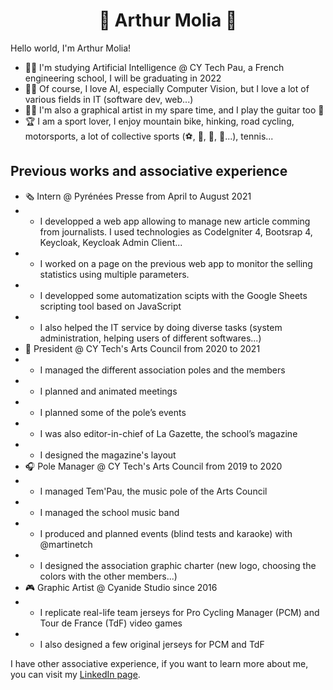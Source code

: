 <h1 align="center">🤖 Arthur Molia 🤘</h1>

Hello world, I'm Arthur Molia!
- 👨‍🎓 I'm studying Artificial Intelligence @ CY Tech Pau, a French engineering school, I will be graduating in 2022
- 👨‍💻 Of course, I love AI, especially Computer Vision, but I love a lot of various fields in IT (software dev, web...)
- 👨‍🎨 I'm also a graphical artist in my spare time, and I play the guitar too 🎸
- 🏆 I am a sport lover, I enjoy mountain bike, hinking, road cycling, motorsports, a lot of collective sports (⚽️, 🏉, 🏀, 🏈...), tennis...

## Previous works and associative experience
- 🗞 Intern @ Pyrénées Presse from April to August 2021
- - I developped a web app allowing to manage new article comming from journalists. I used technologies as CodeIgniter 4, Bootsrap 4, Keycloak, Keycloak Admin Client...
- - I worked on a page on the previous web app to monitor the selling statistics using multiple parameters.
- - I developped some automatization scipts with the Google Sheets scripting tool based on JavaScript
- - I also helped the IT service by doing diverse tasks (system administration, helping users of different softwares...)
- 🎨 President @ CY Tech's Arts Council from 2020 to 2021
- - I managed the different association poles and the members
- - I planned and animated meetings
- - I planned some of the pole’s events
- - I was also editor-in-chief of La Gazette, the school’s magazine
- - I designed the magazine's layout
- 🎧 Pole Manager @ CY Tech's Arts Council from 2019 to 2020
- - I managed Tem'Pau, the music pole of the Arts Council
- - I managed the school music band
- - I produced and planned events (blind tests and karaoke) with @martinetch
- - I designed the association graphic charter (new logo, choosing the colors with the other members...)
- 🎮 Graphic Artist @ Cyanide Studio since 2016
- - I replicate real-life team jerseys for Pro Cycling Manager (PCM) and Tour de France (TdF) video games
- - I also designed a few original jerseys for PCM and TdF


I have other associative experience, if you want to learn more about me, you can visit my [LinkedIn page](https://www.linkedin.com/in/arthur-molia/).
